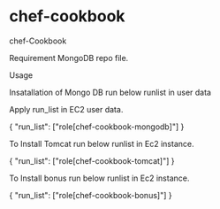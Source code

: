 # chef-cookbook
chef-Cookbook

Requirement
MongoDB repo file.

Usage

Insatallation of Mongo DB run below runlist in user data

Apply run_list in EC2 user data.

{ "run_list": ["role[chef-cookbook-mongodb]"] }


To Install Tomcat run below runlist in Ec2 instance.

{ "run_list": ["role[chef-cookbook-tomcat]"] }


To Install bonus run below runlist in Ec2 instance.

{ "run_list": ["role[chef-cookbook-bonus]"] }


